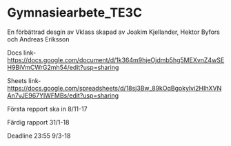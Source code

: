 # Gymnasiearbete_TE3C
En förbättrad desgin av Vklass skapad av Joakim Kjellander, Hektor Byfors och Andreas Eriksson


Docs link- https://docs.google.com/document/d/1k364m9hjeOjdmb5hg5MEXvnZ4wSEH9BiVmCWrG2mh54/edit?usp=sharing

Sheets link- https://docs.google.com/spreadsheets/d/18sj3Bw_89kOqBgokylvi2HIhXVNAn7vJE967YlWFMBs/edit?usp=sharing




Första repport ska in 8/11-17

Färdig rapport 31/1-18

Deadline 23:55 9/3-18
